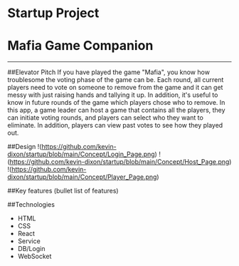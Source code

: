 # Startup Project

# Mafia Game Companion
___
##Elevator Pitch
If you have played the game "Mafia", you know how troublesome the voting phase of the game can be. Each round, all current players need to vote on someone to remove from the game and it can get messy with just raising hands and tallying it up. In addition, it's useful to know in future rounds of the game which players chose who to remove. In this app, a game leader can host a game that contains all the players, they can initiate voting rounds, and players can select who they want to eliminate. In addition, players can view past votes to see how they played out.

##Design
!(https://github.com/kevin-dixon/startup/blob/main/Concept/Login_Page.png)
!(https://github.com/kevin-dixon/startup/blob/main/Concept/Host_Page.png)
!(https://github.com/kevin-dixon/startup/blob/main/Concept/Player_Page.png)

##Key features
(bullet list of features)

##Technologies
* HTML
* CSS
* React
* Service
* DB/Login
* WebSocket
